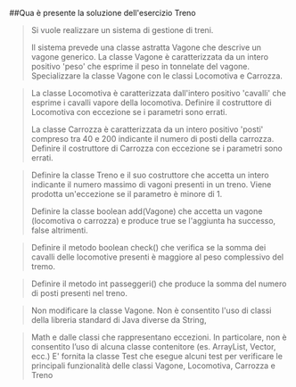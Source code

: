 ##Qua è presente la soluzione dell'esercizio Treno

>Si vuole realizzare un sistema di gestione di treni.
> 
>Il sistema prevede una classe astratta Vagone che descrive un vagone
>generico. La classe Vagone è caratterizzata da un intero positivo 'peso'
>che esprime il peso in tonnelate del vagone.
>Specializzare la classe Vagone con le classi Locomotiva e Carrozza.
 
>La classe Locomotiva è caratterizzata dall'intero positivo 'cavalli' che esprime
>i cavalli vapore della locomotiva. Definire il costruttore di Locomotiva
>con eccezione se i parametri sono errati.
>
>La classe Carrozza è caratterizzata
>da un intero positivo 'posti' compreso tra 40 e 200 indicante il numero di posti
>della carrozza. Definire il costruttore di Carrozza con eccezione se i
>parametri sono errati.

>Definire la classe Treno e il suo costruttore
>che accetta un intero indicante il numero massimo di vagoni presenti in
>un treno. Viene prodotta un'eccezione se il parametro è minore di 1.
>
>Definire la classe boolean add(Vagone) che accetta un vagone
>(locomotiva o carrozza) e produce true se l'aggiunta ha successo, false
>altrimenti.
 
>Definire il metodo boolean check() che verifica se la somma
>dei cavalli delle locomotive presenti è maggiore al peso
>complessivo del tremo.
 
>Definire il metodo int passeggeri() che produce
>la somma del numero di posti presenti nel treno.

>Non modificare la classe Vagone.
>Non è consentito l'uso di classi della libreria standard di Java diverse da String,


>Math e dalle classi che rappresentano eccezioni. In particolare, non è consentito
>l’uso di alcuna classe contenitore (es. ArrayList, Vector, ecc.)
>E' fornita la classe Test che esegue alcuni test per verificare le principali
>funzionalità delle classi Vagone, Locomotiva, Carrozza e Treno